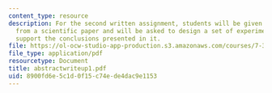 ```yaml
---
content_type: resource
description: For the second written assignment, students will be given an abstract
  from a scientific paper and will be asked to design a set of experiments that would
  support the conclusions presented in it.
file: https://ol-ocw-studio-app-production.s3.amazonaws.com/courses/7-343-protein-folding-misfolding-and-human-disease-fall-2004/8900fd6e5c1d0f15c74ede4dac9e1153_abstractwriteup1.pdf
file_type: application/pdf
resourcetype: Document
title: abstractwriteup1.pdf
uid: 8900fd6e-5c1d-0f15-c74e-de4dac9e1153
---
```

